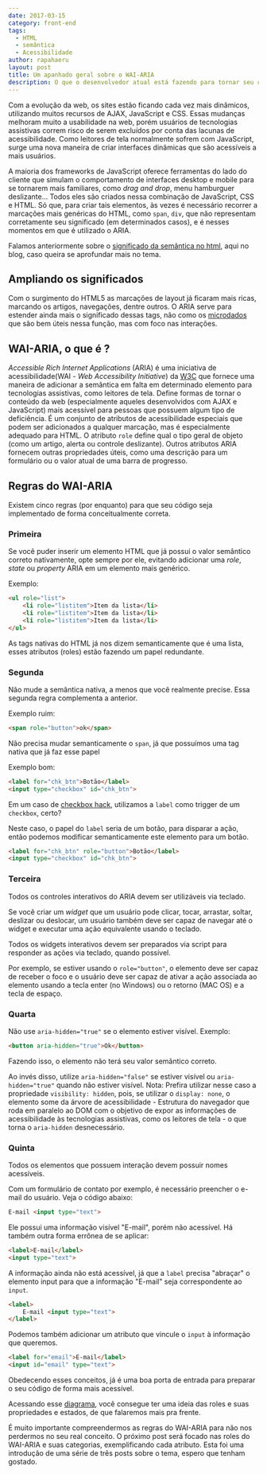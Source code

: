```yaml
---
date: 2017-03-15
category: front-end
tags:
  - HTML
  - semântica
  - Acessibilidade
author: rapahaeru
layout: post
title: Um apanhado geral sobre o WAI-ARIA
description: O que o desenvolvedor atual está fazendo para tornar seu conteúdo mais acessível para pessoas com algum tipo de deficiência? Com a evolução da web, a usabilidade melhorou muito, porém usuários de tecnologias assistivas correm risco de serem excluídos por conta das lacunas de acessibilidade que surgem com as páginas mais dinâmicas. Como leitores de tela normalmente sofrem com JavaScript, surge uma nova maneira de criar interfaces dinâmicas que são acessíveis a mais usuários.
---
```


Com a evolução da web, os sites estão ficando cada vez mais dinâmicos, utilizando muitos recursos de AJAX, JavaScript e CSS. Essas mudanças melhoram muito a usabilidade na web, porém usuários de tecnologias assistivas correm risco de serem excluídos por conta das lacunas de acessibilidade. Como leitores de tela normalmente sofrem com JavaScript, surge uma nova maneira de criar interfaces dinâmicas que são acessíveis a mais usuários.

A maioria dos frameworks de JavaScript oferece ferramentas do lado do cliente que simulam o comportamento de interfaces desktop e mobile para se tornarem mais familiares, como *drag and drop*, menu hamburguer deslizante... Todos eles são criados nessa combinação de JavaScript, CSS e HTML. Só que, para criar tais elementos, às vezes é necessário recorrer a marcações mais genéricas do HTML, como `span`, `div`, que não representam corretamente seu significado (em determinados casos), e é nesses momentos em que é utilizado o ARIA.

Falamos anteriormente sobre o [significado da semântica no html](/html-semantico-1/), aqui no blog, caso queira se aprofundar mais no tema.

## Ampliando os significados

Com o surgimento do HTML5 as marcações de layout já ficaram mais ricas, marcando os artigos, navegações, dentre outros. O ARIA serve para estender ainda mais o significado dessas tags, não como os [microdados](/html-semantico-2/) que são bem úteis nessa função, mas com foco nas interações.

## WAI-ARIA, o que é ?

*Accessible Rich Internet Applications* (ARIA) é uma iniciativa de acessibilidade(WAI - *Web Accessibility Initiative*) da [W3C](https://www.w3.org/) que fornece uma maneira de adicionar a semântica em falta em determinado elemento para tecnologias assistivas, como leitores de tela. Define formas de tornar o conteúdo da web (especialmente aqueles desenvolvidos com AJAX e JavaScript) mais acessível para pessoas que possuem algum tipo de deficiência. É um conjunto de atributos de acessibilidade especiais que podem ser adicionados a qualquer marcação, mas é especialmente adequado para HTML. O atributo `role` define qual o tipo geral de objeto (como um artigo, alerta ou controle deslizante). Outros atributos ARIA fornecem outras propriedades úteis, como uma descrição para um formulário ou o valor atual de uma barra de progresso.

## Regras do WAI-ARIA

Existem cinco regras (por enquanto) para que seu código seja implementado de forma conceitualmente correta.

### Primeira
Se você puder inserir um elemento HTML que já possui o valor semântico correto nativamente, opte sempre por ele, evitando adicionar uma *role*, *state* ou *property* ARIA em um elemento mais genérico.

Exemplo:
```html
<ul role="list">
    <li role="listitem">Item da lista</li>
    <li role="listitem">Item da lista</li>
    <li role="listitem">Item da lista</li>
</ul>
```

As tags nativas do HTML já nos dizem semanticamente que é uma lista, esses atributos (roles) estão fazendo um papel redundante.

### Segunda
Não mude a semântica nativa, a menos que você realmente precise. Essa segunda regra complementa a anterior.

Exemplo ruim:
```html
<span role="button">ok</span>
```
Não precisa mudar semanticamente o `span`, já que possuímos uma tag nativa que já faz esse papel

Exemplo bom:

```html
<label for="chk_btn">Botão</label>
<input type="checkbox" id="chk_btn">
```
Em um caso de [checkbox hack](https://css-tricks.com/the-checkbox-hack/), utilizamos a `label` como trigger de um `checkbox`, certo?

Neste caso, o papel do `label` seria de um botão, para disparar a ação, então podemos modificar semanticamente este elemento para um botão.
```html
<label for="chk_btn" role="button">Botão</label>
<input type="checkbox" id="chk_btn">
```

### Terceira
Todos os controles interativos do ARIA devem ser utilizáveis via teclado.

Se você criar um *widget* que um usuário pode clicar, tocar, arrastar, soltar, deslizar ou deslocar, um usuário também deve ser capaz de navegar até o widget e executar uma ação equivalente usando o teclado.

Todos os widgets interativos devem ser preparados via script para responder as ações via teclado, quando possível.

Por exemplo, se estiver usando o `role="button"`, o elemento deve ser capaz de receber o foco e o usuário deve ser capaz de ativar a ação associada ao elemento usando a tecla enter (no Windows) ou o retorno (MAC OS) e a tecla de espaço.

### Quarta

Não use `aria-hidden="true"` se o elemento estiver visível. Exemplo:
```html
<button aria-hidden="true">Ok</button>
```
Fazendo isso, o elemento não terá seu valor semântico correto.

Ao invés disso, utilize `aria-hidden="false"` se estiver visível ou `aria-hidden="true"` quando não estiver visível.
Nota: Prefira utilizar nesse caso a propriedade `visibility: hidden`, pois, se utilizar o `display: none`, o elemento some da árvore de acessibilidade - Estrutura do navegador que roda em paralelo ao DOM com o objetivo de expor as informações de acessibilidade às tecnologias assistivas, como os leitores de tela - o que torna o `aria-hidden` desnecessário.


### Quinta

Todos os elementos que possuem interação devem possuir nomes acessíveis.

Com um formulário de contato por exemplo, é necessário preencher o e-mail do usuário. Veja o código abaixo:
```html
E-mail <input type="text">
```
Ele possui uma informação visível "E-mail", porém não acessível.
Há também outra forma errônea de se aplicar:
```html
<label>E-mail</label>
<input type="text">
```
A informação ainda não está acessível, já que a `label` precisa "abraçar" o elemento input para que a informação "E-mail" seja correspondente ao `input`.
```html
<label>
    E-mail <input type="text">
</label>
```
Podemos também adicionar um atributo que vincule o `input` à informação que queremos.
```html
<label for="email">E-mail</label>
<input id="email" type="text">
```
Obedecendo esses conceitos, já é uma boa porta de entrada para preparar o seu código de forma mais acessível.

Acessando esse [diagrama](https://www.w3.org/TR/wai-aria/rdf_model.png), você consegue ter uma ideia das roles e suas propriedades e estados, de que falaremos mais pra frente.

É muito importante compreendermos as regras do WAI-ARIA para não nos perdermos no seu real conceito. O próximo post será focado nas roles do WAI-ARIA e suas categorias, exemplificando cada atributo.
Esta foi uma introdução de uma série de três posts sobre o tema, espero que tenham gostado.
